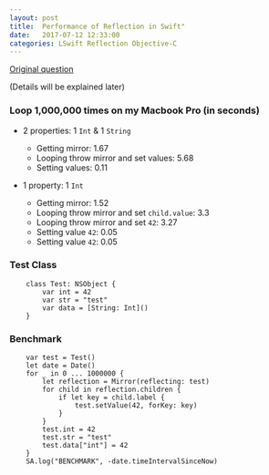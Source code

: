 ```yaml
---
layout: post
title:  Performance of Reflection in Swift"
date:   2017-07-12 12:33:00
categories: LSwift Reflection Objective-C
---
```


[Original question](https://stackoverflow.com/questions/38532037/swift-mirrorreflecting-self-too-slow/45063199#45063199)

(Details will be explained later)

### Loop 1,000,000 times on my Macbook Pro (in seconds)

- 2 properties: 1 `Int` & 1 `String`
  - Getting mirror: 1.67
  - Looping throw mirror and set values: 5.68
  - Setting values: 0.11

- 1 property: 1 `Int`
  - Getting mirror: 1.52
  - Looping throw mirror and set `child.value`: 3.3
  - Looping throw mirror and set `42`: 3.27
  - Setting value `42`: 0.05
  - Setting value `42`: 0.05

[lswift]:      http://superarts.github.io/LSwift/
[superarts]:   http://www.superarts.org/blog

### Test Class

```
	class Test: NSObject {
		var int = 42
		var str = "test"
		var data = [String: Int]()
	}
```

### Benchmark

```
	var test = Test()
	let date = Date()
	for _ in 0 ... 1000000 {
		let reflection = Mirror(reflecting: test)
		for child in reflection.children {
			if let key = child.label {
				test.setValue(42, forKey: key)
			}
		}
		test.int = 42
		test.str = "test"
		test.data["int"] = 42
	}
	SA.log("BENCHMARK", -date.timeIntervalSinceNow)
```